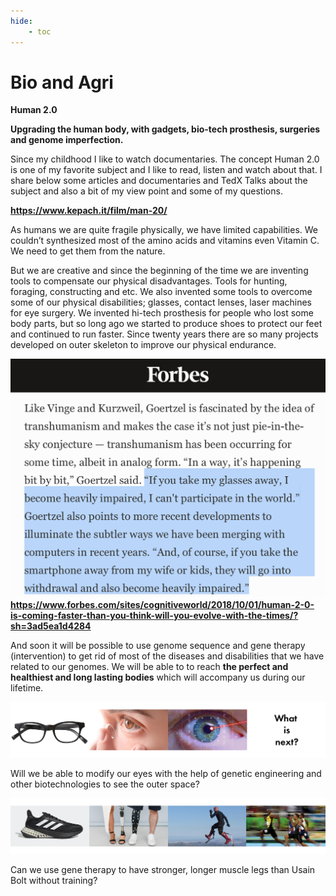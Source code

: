 ```yaml
---
hide:
    - toc
---
```


# Bio and Agri

**Human 2.0**

**Upgrading the human body, with gadgets, bio-tech prosthesis, surgeries and genome imperfection.**

Since my childhood I like to watch documentaries. The concept Human 2.0 is one of my favorite subject and I like to read, listen and watch about that. I share below some articles and documentaries and TedX Talks about the subject and also a bit of my view point and some of my questions.

**https://www.kepach.it/film/man-20/**

As humans we are quite fragile physically, we have limited capabilities. We couldn’t synthesized most of the amino acids and vitamins even Vitamin C. We need to get them from the nature.

But we are creative and since the beginning of the time we are inventing tools to compensate our physical disadvantages. Tools for hunting, foraging, constructing and etc. We also invented some tools to overcome some of our physical disabilities; glasses, contact lenses, laser machines for eye surgery. We invented hi-tech prosthesis for people who lost some body parts, but so long ago we started to produce shoes to protect our feet and continued to run faster. Since twenty years there are so many projects developed on outer skeleton to improve our physical endurance.  

![](../images/forbes.jpg)
**https://www.forbes.com/sites/cognitiveworld/2018/10/01/human-2-0-is-coming-faster-than-you-think-will-you-evolve-with-the-times/?sh=3ad5ea1d4284**

And soon it will be possible to use genome sequence and gene therapy (intervention) to get rid of most of the diseases and disabilities that we have related to our genomes. We will be able to to reach **the perfect and healthiest and long lasting bodies** which will accompany us during our lifetime.

![](../images/seeing.jpg)

Will we be able to modify our eyes with the help of genetic engineering and other biotechnologies to see the outer space?

![](../images/running.jpg)

Can we use gene therapy to have stronger, longer muscle legs than Usain Bolt without training?
